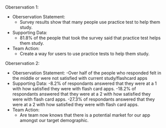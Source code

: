 Oberservation 1: 
- Oberservation Statement: 
  - Survey results show that many people use practice test to help them study. 
- Supporting Data: 
  - 81.8% of the people that took the survey said that practice test helps them study. 
- Team Action: 
  - Create a way for users to use practice tests to help them study.  

Oberservation 2: 
- Oberservation Statement: 
  -Over half of the people who responded felt in the middle or were not satisfied with current study/flashcard apps
- Supporting Data:
  -8.2% of respondants answered that they were at a 1 with how satisfied they were with flash card apps.
  -18.2% of respondants answered that they were at a 2 with how satisfied they were with flash card apps.
  -27.3% of respondants answered that they were at a 2 with how satisfied they were with flash card apps.
- Team Action: 
  - Are team now knows that there is a potential market for our app amongst our target demographic.
  
